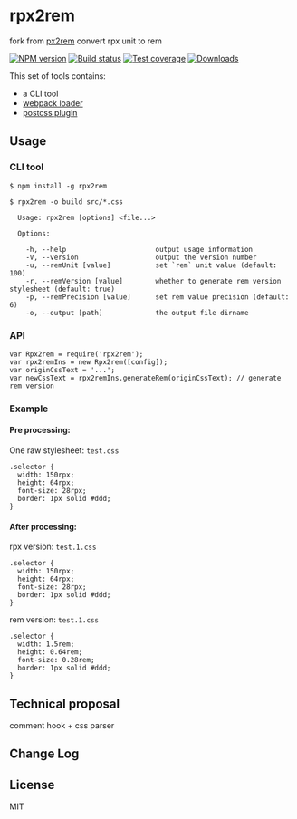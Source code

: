 # rpx2rem
fork from [px2rem](https://github.com/songsiqi/px2rem)
convert rpx unit to rem

[![NPM version][npm-image]][npm-url]
[![Build status][travis-image]][travis-url]
[![Test coverage][coveralls-image]][coveralls-url]
[![Downloads][downloads-image]][downloads-url]

[npm-image]: https://img.shields.io/npm/v/px2rem.svg?style=flat-square
[npm-url]: https://npmjs.org/package/rpx2rem
[travis-image]: https://img.shields.io/travis/qingyangmoke/rpx2rem.svg?style=flat-square
[travis-url]: https://travis-ci.org/qingyangmoke/rpx2rem
[coveralls-image]: https://img.shields.io/coveralls/qingyangmoke/rpx2rem.svg?style=flat-square
[coveralls-url]: https://coveralls.io/r/qingyangmoke/rpx2rem
[downloads-image]: http://img.shields.io/npm/dm/rpx2rem.svg?style=flat-square
[downloads-url]: https://npmjs.org/package/rpx2rem

This set of tools contains:

* a CLI tool
* [webpack loader](https://www.npmjs.com/package/rpx2rem-loader)
* [postcss plugin](https://www.npmjs.com/package/postcss-rpx2rem)

## Usage


### CLI tool

```
$ npm install -g rpx2rem
```
```
$ rpx2rem -o build src/*.css
```

```
  Usage: rpx2rem [options] <file...>

  Options:

    -h, --help                      output usage information
    -V, --version                   output the version number
    -u, --remUnit [value]           set `rem` unit value (default: 100)    
    -r, --remVersion [value]        whether to generate rem version stylesheet (default: true)
    -p, --remPrecision [value]      set rem value precision (default: 6)
    -o, --output [path]             the output file dirname
```

### API

```
var Rpx2rem = require('rpx2rem');
var rpx2remIns = new Rpx2rem([config]);
var originCssText = '...';
var newCssText = rpx2remIns.generateRem(originCssText); // generate rem version
```

### Example

#### Pre processing:

One raw stylesheet: `test.css`

```
.selector {
  width: 150rpx;
  height: 64rpx;
  font-size: 28rpx;
  border: 1px solid #ddd;
}
```

#### After processing:

rpx version: `test.1.css`

```
.selector {
  width: 150rpx;
  height: 64rpx;
  font-size: 28rpx;
  border: 1px solid #ddd;
}
```

rem version: `test.1.css`

```
.selector {
  width: 1.5rem;
  height: 0.64rem;
  font-size: 0.28rem;
  border: 1px solid #ddd;
}
```

## Technical proposal

comment hook + css parser

## Change Log

## License

MIT
